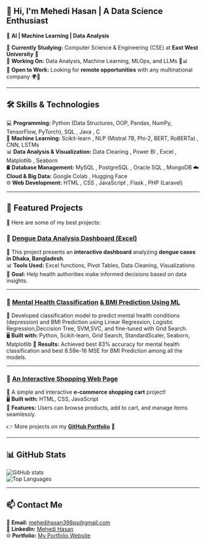 ## 👋 Hi, I'm **Mehedi Hasan** | A Data Science Enthusiast  
🚀 **AI | Machine Learning | Data Analysis**  

🔹 **Currently Studying:** Computer Science & Engineering (CSE) at **East West University** 🏫  
🔹 **Working On:** Data Analysis, Machine Learning, MLOps, and LLMs 🤖📊  
🔹 **Open to Work:** Looking for **remote opportunities** with any multinational company 🌍💼  

---

## 🛠 **Skills & Technologies**  

💻 **Programming:** Python  (Data Structures, OOP, Pandas, NumPy, TensorFlow, PyTorch), SQL , Java , C   
📡 **Machine Learning:** Scikit-learn , NLP (Mistral 7B, Phi-2, BERT, RoBERTa) , CNN, LSTMs  
📊 **Data Analysis & Visualization:** Data Cleaning , Power BI , Excel , Matplotlib , Seaborn   
🛢 **Database Management:** MySQL , PostgreSQL , Oracle SQL , MongoDB 
☁️ **Cloud & Big Data:** Google Colab , Hugging Face   
🌐 **Web Development:** HTML , CSS , JavaScript , Flask , PHP (Laravel) 

---

## 📌 **Featured Projects**  

🌟 Here are some of my best projects:  

### 🦠 **[Dengue Data Analysis Dashboard (Excel)](https://github.com/MehediHasan-ds/Data-Analysis-Projects.git)**  
📌 This project presents an **interactive dashboard** analyzing **dengue cases in Dhaka, Bangladesh**.  
📊 **Tools Used:** Excel functions, Pivot Tables, Data Cleaning, Visualizations  
🎯 **Goal:** Help health authorities make informed decisions based on data insights.  

---

### 🛒 **[Mental Health Classification](https://colab.research.google.com/drive/1Sb6cmI6vWbgAyqzQ5U6gGNErpCOO892p?usp=sharing)** **[& BMI Prediction Using ML](https://colab.research.google.com/drive/1f56v8PjDDms7kyicMVNmG-l1WQICm4by?usp=sharing)**
📌 Developed classification model to predict mental health conditions (depression) and BMI Prediction using Linear Regression, Logistic Regression,Deccision Tree, SVM,SVC, and fine-tuned with Grid Search.   
🖥 **Built with:** Python, Scikit-learn, Grid Search, StandardScaler, Seaborn, Matplotlib
🎯 **Results:** Achieved best 83% accuracy for mental health classification and best 8.59e-16 MSE for BMI Prediction among all the models. 

---

### 🛒 **[An Interactive Shopping Web Page](https://github.com/MehediHasan-ds/An-Interactive-Shopping-Web-Page.git)**  
📌 A simple and interactive **e-commerce shopping cart** project!  
🖥 **Built with:** HTML, CSS, JavaScript  
🎯 **Features:** Users can browse products, add to cart, and manage items seamlessly.  

👉 More projects on my **[GitHub Portfolio](https://mehedihasan-ds.github.io/Portfolio/)** 🚀  

---

## 📊 **GitHub Stats**  

![GitHub stats](https://github-readme-stats.vercel.app/api?username=MehediHasan-ds&show_icons=true&theme=radical)  
![Top Languages](https://github-readme-stats.vercel.app/api/top-langs/?username=MehediHasan-ds&layout=compact&theme=radical)  

---

## 📫 **Contact Me**  

📩 **Email:** [mehedihasan398ps@gmail.com](mailto:mehedihasan398ps@gmail.com)  
💼 **LinkedIn:** [Mehedi Hasan](https://www.linkedin.com/in/mehedi-hasan-4553a4274/)  
🌐 **Portfolio:** [My Portfolio Website](https://mehedihasan-ds.github.io/Portfolio/)  


